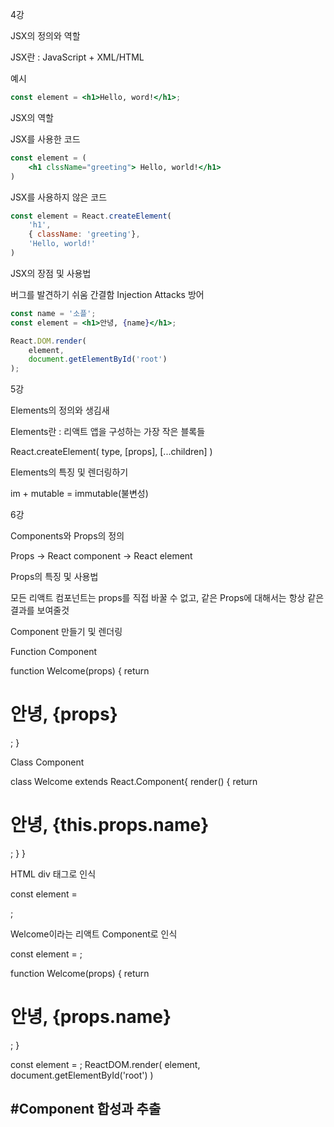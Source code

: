 4강

JSX의 정의와 역할

JSX란 : JavaScript + XML/HTML

예시
``` jsx
const element = <h1>Hello, word!</h1>;
```

JSX의 역할

JSX를 사용한 코드
``` jsx
const element = (
    <h1 clssName="greeting"> Hello, world!</h1>
)
```

JSX를 사용하지 않은 코드
``` jsx
const element = React.createElement(
    'h1',
    { className: 'greeting'},
    'Hello, world!'
)
```


JSX의 장점 및 사용법

버그를 발견하기 쉬움
간결함
Injection Attacks 방어 

``` jsx
const name = '소플';
const element = <h1>안녕, {name}</h1>;

React.DOM.render(
    element,
    document.getElementById('root')
);
```

5강

Elements의 정의와 생김새

Elements란 : 리액트 앱을 구성하는 가장 작은 블록들


React.createElement(
    type,
    [props],
    [...children]
)

Elements의 특징 및 렌더링하기

im + mutable = immutable(불변성)

6강

Components와 Props의 정의

Props -> React component -> React element


Props의 특징 및 사용법

모든 리액트 컴포넌트는 props를 직접 바꿀 수 없고, 같은 Props에 대해서는 항상 같은 결과를 보여줄것 


Component 만들기 및 렌더링

Function Component

function Welcome(props) {
    return <h1>안녕, {props}</h1>;
}

Class Component

class Welcome extends React.Component{
    render() {
        return <h1>안녕, {this.props.name}</h1>;
    }
}

HTML div 태그로 인식

const element = <div />;

Welcome이라는 리액트 Component로 인식

const element = <Welcome name="리액트" />;


function Welcome(props) {
    return <h1>안녕, {props.name}</h1>;
}

const element = <Welcome name="인제" />;
ReactDOM.render(
    element,
    document.getElementById('root')
)

#Component 합성과 추출
-------------------------





